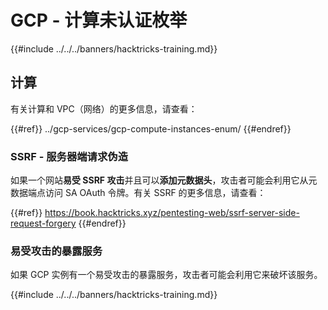 # GCP - 计算未认证枚举

{{#include ../../../banners/hacktricks-training.md}}

## 计算

有关计算和 VPC（网络）的更多信息，请查看：

{{#ref}}
../gcp-services/gcp-compute-instances-enum/
{{#endref}}

### SSRF - 服务器端请求伪造

如果一个网站**易受 SSRF 攻击**并且可以**添加元数据头**，攻击者可能会利用它从元数据端点访问 SA OAuth 令牌。有关 SSRF 的更多信息，请查看：

{{#ref}}
https://book.hacktricks.xyz/pentesting-web/ssrf-server-side-request-forgery
{{#endref}}

### 易受攻击的暴露服务

如果 GCP 实例有一个易受攻击的暴露服务，攻击者可能会利用它来破坏该服务。

{{#include ../../../banners/hacktricks-training.md}}
